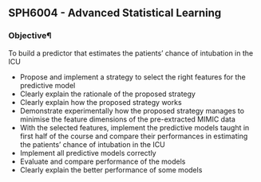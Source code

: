 ## SPH6004 - Advanced Statistical Learning
### Objective¶
To build a predictor that estimates the patients’ chance of intubation in the ICU
- Propose and implement a strategy to select the right features for the predictive model
- Clearly explain the rationale of the proposed strategy
- Clearly explain how the proposed strategy works
- Demonstrate experimentally how the proposed strategy manages to minimise the feature dimensions of the pre-extracted MIMIC data
- With the selected features, implement the predictive models taught in first half of the course and compare their performances in estimating the patients’ chance of intubation in the ICU
- Implement all predictive models correctly
- Evaluate and compare performance of the models
- Clearly explain the better performance of some models
